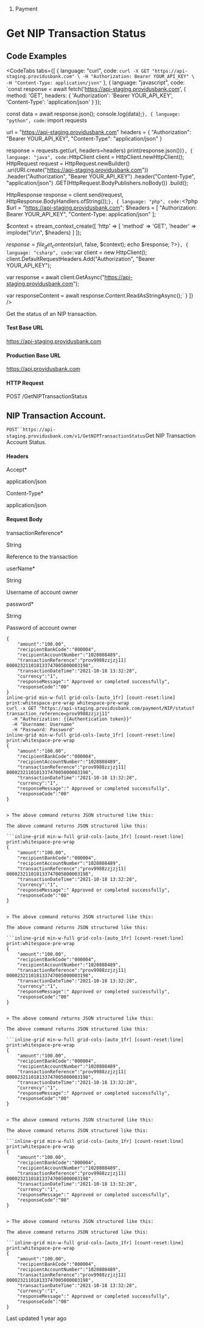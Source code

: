 1. Payment

# Get NIP Transaction Status

## Code Examples

<CodeTabs tabs={[
  { language: "curl", code: `curl -X GET "https://api-staging.providusbank.com" \
  -H "Authorization: Bearer YOUR_API_KEY" \
  -H "Content-Type: application/json"` },
  { language: "javascript", code: `const response = await fetch('https://api-staging.providusbank.com', {
  method: 'GET',
  headers: {
    'Authorization': 'Bearer YOUR_API_KEY',
    'Content-Type': 'application/json'
  }
});

const data = await response.json();
console.log(data);` },
  { language: "python", code: `import requests

url = "https://api-staging.providusbank.com"
headers = {
    "Authorization": "Bearer YOUR_API_KEY",
    "Content-Type": "application/json"
}

response = requests.get(url, headers=headers)
print(response.json())` },
  { language: "java", code: `HttpClient client = HttpClient.newHttpClient();
HttpRequest request = HttpRequest.newBuilder()
    .uri(URI.create("https://api-staging.providusbank.com"))
    .header("Authorization", "Bearer YOUR_API_KEY")
    .header("Content-Type", "application/json")
    .GET(HttpRequest.BodyPublishers.noBody())
    .build();

HttpResponse<String> response = client.send(request, HttpResponse.BodyHandlers.ofString());` },
  { language: "php", code: `<?php
$url = "https://api-staging.providusbank.com";
$headers = [
    "Authorization: Bearer YOUR_API_KEY",
    "Content-Type: application/json"
];

$context = stream_context_create([
    'http' => [
        'method' => 'GET',
        'header' => implode("\r\n", $headers)
    ]
]);

$response = file_get_contents($url, false, $context);
echo $response;
?>` },
  { language: "csharp", code: `var client = new HttpClient();
client.DefaultRequestHeaders.Add("Authorization", "Bearer YOUR_API_KEY");

var response = await client.GetAsync("https://api-staging.providusbank.com");

var responseContent = await response.Content.ReadAsStringAsync();` }
]} />

Get the status of an NIP transaction.

#### Test Base URL

https://api-staging.providusbank.com

#### Production Base URL

https://api.providusbank.com

#### HTTP Request

POST /GetNIPTransactionStatus

## NIP Transaction Account.

`POST``https://api-staging.providusbank.com/v1/GetNIPTransactionStatus`Get NIP Transaction Account Status.

#### Headers

Accept*

application/json

Content-Type*

application/json

#### Request Body

transactionReference*

String

Reference to the transaction

userName*

String

Username of account owner

password*

String

Password of account owner

```inline-grid min-w-full grid-cols-[auto_1fr] [count-reset:line] print:whitespace-pre-wrap
{
    "amount":"100.00",
    "recipientBankCode":"000004",
    "recipientAccountNumber":"1020808489",
    "transactionReference":"prov9988zzjzj11| 000023211018133747005000003198",
    "transactionDateTime":"2021-10-18 13:32:28",
    "currency":"1",
    "responseMessage":" Approved or completed successfully",
    "responseCode":"00"
}
inline-grid min-w-full grid-cols-[auto_1fr] [count-reset:line] print:whitespace-pre-wrap whitespace-pre-wrap
curl -x GET "https://api-staging.providusbank.com/payment/NIP/status?transaction_reference=prov9988zzjzj11"
  -H "Authorization: {{Authentication token}}"
  -H "Username: Username"
  -H "Password: Password"
inline-grid min-w-full grid-cols-[auto_1fr] [count-reset:line] print:whitespace-pre-wrap
{
    "amount":"100.00",
    "recipientBankCode":"000004",
    "recipientAccountNumber":"1020808489",
    "transactionReference":"prov9988zzjzj11| 000023211018133747005000003198",
    "transactionDateTime":"2021-10-18 13:32:28",
    "currency":"1",
    "responseMessage":" Approved or completed successfully",
    "responseCode":"00"
}


> The above command returns JSON structured like this:

The above command returns JSON structured like this:

```inline-grid min-w-full grid-cols-[auto_1fr] [count-reset:line] print:whitespace-pre-wrap
{
    "amount":"100.00",
    "recipientBankCode":"000004",
    "recipientAccountNumber":"1020808489",
    "transactionReference":"prov9988zzjzj11| 000023211018133747005000003198",
    "transactionDateTime":"2021-10-18 13:32:28",
    "currency":"1",
    "responseMessage":" Approved or completed successfully",
    "responseCode":"00"
}


> The above command returns JSON structured like this:

The above command returns JSON structured like this:

```inline-grid min-w-full grid-cols-[auto_1fr] [count-reset:line] print:whitespace-pre-wrap
{
    "amount":"100.00",
    "recipientBankCode":"000004",
    "recipientAccountNumber":"1020808489",
    "transactionReference":"prov9988zzjzj11| 000023211018133747005000003198",
    "transactionDateTime":"2021-10-18 13:32:28",
    "currency":"1",
    "responseMessage":" Approved or completed successfully",
    "responseCode":"00"
}


> The above command returns JSON structured like this:

The above command returns JSON structured like this:

```inline-grid min-w-full grid-cols-[auto_1fr] [count-reset:line] print:whitespace-pre-wrap
{
    "amount":"100.00",
    "recipientBankCode":"000004",
    "recipientAccountNumber":"1020808489",
    "transactionReference":"prov9988zzjzj11| 000023211018133747005000003198",
    "transactionDateTime":"2021-10-18 13:32:28",
    "currency":"1",
    "responseMessage":" Approved or completed successfully",
    "responseCode":"00"
}


> The above command returns JSON structured like this:

The above command returns JSON structured like this:

```inline-grid min-w-full grid-cols-[auto_1fr] [count-reset:line] print:whitespace-pre-wrap
{
    "amount":"100.00",
    "recipientBankCode":"000004",
    "recipientAccountNumber":"1020808489",
    "transactionReference":"prov9988zzjzj11| 000023211018133747005000003198",
    "transactionDateTime":"2021-10-18 13:32:28",
    "currency":"1",
    "responseMessage":" Approved or completed successfully",
    "responseCode":"00"
}


> The above command returns JSON structured like this:

The above command returns JSON structured like this:

```inline-grid min-w-full grid-cols-[auto_1fr] [count-reset:line] print:whitespace-pre-wrap
{
    "amount":"100.00",
    "recipientBankCode":"000004",
    "recipientAccountNumber":"1020808489",
    "transactionReference":"prov9988zzjzj11| 000023211018133747005000003198",
    "transactionDateTime":"2021-10-18 13:32:28",
    "currency":"1",
    "responseMessage":" Approved or completed successfully",
    "responseCode":"00"
}
```

Last updated 1 year ago